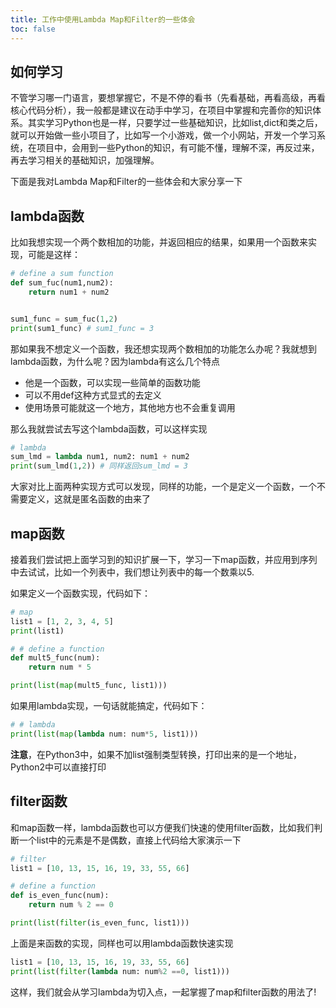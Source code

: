 ```yaml
---
title: 工作中使用Lambda Map和Filter的一些体会
toc: false
---
```


## 如何学习

不管学习哪一门语言，要想掌握它，不是不停的看书（先看基础，再看高级，再看核心代码分析），我一般都是建议在动手中学习，在项目中掌握和完善你的知识体系。其实学习Python也是一样，只要学过一些基础知识，比如list,dict和类之后，就可以开始做一些小项目了，比如写一个小游戏，做一个小网站，开发一个学习系统，在项目中，会用到一些Python的知识，有可能不懂，理解不深，再反过来，再去学习相关的基础知识，加强理解。

下面是我对Lambda Map和Filter的一些体会和大家分享一下

## lambda函数

比如我想实现一个两个数相加的功能，并返回相应的结果，如果用一个函数来实现，可能是这样：

```py
# define a sum function
def sum_fuc(num1,num2):
    return num1 + num2


sum1_func = sum_fuc(1,2)
print(sum1_func) # sum1_func = 3
```

那如果我不想定义一个函数，我还想实现两个数相加的功能怎么办呢？我就想到lambda函数，为什么呢？因为lambda有这么几个特点

+ 他是一个函数，可以实现一些简单的函数功能
+ 可以不用def这种方式显式的去定义
+ 使用场景可能就这一个地方，其他地方也不会重复调用

那么我就尝试去写这个lambda函数，可以这样实现

```py
# lambda
sum_lmd = lambda num1, num2: num1 + num2
print(sum_lmd(1,2)) # 同样返回sum_lmd = 3
```

大家对比上面两种实现方式可以发现，同样的功能，一个是定义一个函数，一个不需要定义，这就是匿名函数的由来了

## map函数

接着我们尝试把上面学习到的知识扩展一下，学习一下map函数，并应用到序列中去试试，比如一个列表中，我们想让列表中的每一个数乘以5.

如果定义一个函数实现，代码如下：

```py
# map
list1 = [1, 2, 3, 4, 5]
print(list1)

# # define a function
def mult5_func(num):
    return num * 5

print(list(map(mult5_func, list1)))
```

如果用lambda实现，一句话就能搞定，代码如下：

```py
# # lambda
print(list(map(lambda num: num*5, list1)))
```

**注意**，在Python3中，如果不加list强制类型转换，打印出来的是一个地址，Python2中可以直接打印

## filter函数

和map函数一样，lambda函数也可以方便我们快速的使用filter函数，比如我们判断一个list中的元素是不是偶数，直接上代码给大家演示一下

```py
# filter
list1 = [10, 13, 15, 16, 19, 33, 55, 66]

# define a function
def is_even_func(num):
    return num % 2 == 0

print(list(filter(is_even_func, list1)))
```

上面是来函数的实现，同样也可以用lambda函数快速实现

```py
list1 = [10, 13, 15, 16, 19, 33, 55, 66]
print(list(filter(lambda num: num%2 ==0, list1)))
```

这样，我们就会从学习lambda为切入点，一起掌握了map和filter函数的用法了!